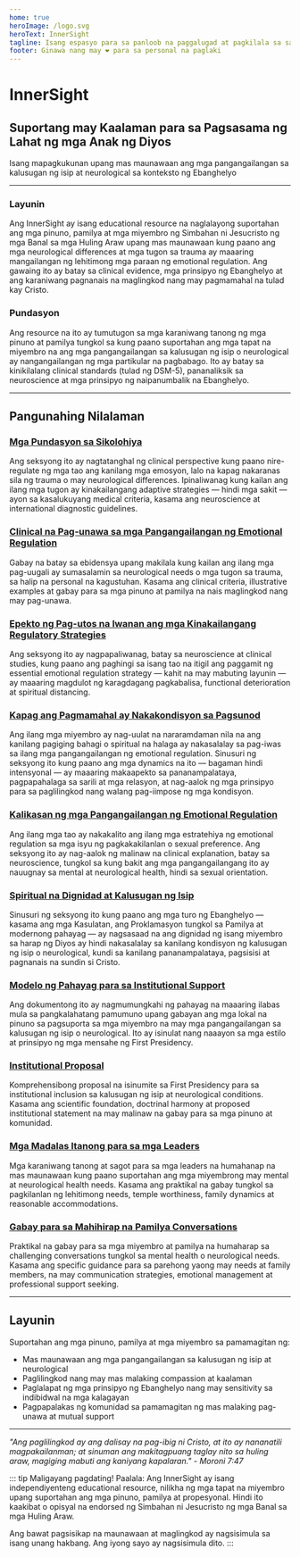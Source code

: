 ```yaml
---
home: true
heroImage: /logo.svg
heroText: InnerSight
tagline: Isang espasyo para sa panloob na paggalugad at pagkilala sa sarili
footer: Ginawa nang may ❤️ para sa personal na paglaki
---
```

<!--nilalaman -->

<!--<ContenidoActualTl />-->

# InnerSight  
## Suportang may Kaalaman para sa Pagsasama ng Lahat ng mga Anak ng Diyos  

Isang mapagkukunan upang mas maunawaan ang mga pangangailangan sa kalusugan ng isip at neurological sa konteksto ng Ebanghelyo

---

### Layunin

Ang InnerSight ay isang educational resource na naglalayong suportahan ang mga pinuno, pamilya at mga miyembro ng Simbahan ni Jesucristo ng mga Banal sa mga Huling Araw upang mas maunawaan kung paano ang mga neurological differences at mga tugon sa trauma ay maaaring mangailangan ng lehitimong mga paraan ng emotional regulation. Ang gawaing ito ay batay sa clinical evidence, mga prinsipyo ng Ebanghelyo at ang karaniwang pagnanais na maglingkod nang may pagmamahal na tulad kay Cristo.

### Pundasyon

Ang resource na ito ay tumutugon sa mga karaniwang tanong ng mga pinuno at pamilya tungkol sa kung paano suportahan ang mga tapat na miyembro na ang mga pangangailangan sa kalusugan ng isip o neurological ay nangangailangan ng mga partikular na pagbabago. Ito ay batay sa kinikilalang clinical standards (tulad ng DSM-5), pananaliksik sa neuroscience at mga prinsipyo ng naipanumbalik na Ebanghelyo.

---

## Pangunahing Nilalaman

### [Mga Pundasyon sa Sikolohiya](/InnerSight/tl/analisis_psicologico_apropiado_v2)
Ang seksyong ito ay nagtatanghal ng clinical perspective kung paano nire-regulate ng mga tao ang kanilang mga emosyon, lalo na kapag nakaranas sila ng trauma o may neurological differences. Ipinaliwanag kung kailan ang ilang mga tugon ay kinakailangang adaptive strategies — hindi mga sakit — ayon sa kasalukuyang medical criteria, kasama ang neuroscience at international diagnostic guidelines.

### [Clinical na Pag-unawa sa mga Pangangailangan ng Emotional Regulation](/InnerSight/tl/fundamento_cientifico_validacion)
Gabay na batay sa ebidensya upang makilala kung kailan ang ilang mga pag-uugali ay sumasalamin sa neurological needs o mga tugon sa trauma, sa halip na personal na kagustuhan. Kasama ang clinical criteria, illustrative examples at gabay para sa mga pinuno at pamilya na nais maglingkod nang may pag-unawa.

### [Epekto ng Pag-utos na Iwanan ang mga Kinakailangang Regulatory Strategies](/InnerSight/tl/efectos_de_restricciones_coercitiva)
Ang seksyong ito ay nagpapaliwanag, batay sa neuroscience at clinical studies, kung paano ang paghingi sa isang tao na itigil ang paggamit ng essential emotional regulation strategy — kahit na may mabuting layunin — ay maaaring magdulot ng karagdagang pagkabalisa, functional deterioration at spiritual distancing.

### [Kapag ang Pagmamahal ay Nakakondisyon sa Pagsunod](/InnerSight/tl/chantaje_emocional)
Ang ilang mga miyembro ay nag-uulat na nararamdaman nila na ang kanilang pagiging bahagi o spiritual na halaga ay nakasalalay sa pag-iwas sa ilang mga pangangailangan ng emotional regulation. Sinusuri ng seksyong ito kung paano ang mga dynamics na ito — bagaman hindi intensyonal — ay maaaring makaapekto sa pananampalataya, pagpapahalaga sa sarili at mga relasyon, at nag-aalok ng mga prinsipyo para sa paglilingkod nang walang pag-iimpose ng mga kondisyon.

### [Kalikasan ng mga Pangangailangan ng Emotional Regulation](/InnerSight/tl/no_es_preferencia_sexual)
Ang ilang mga tao ay nakakalito ang ilang mga estratehiya ng emotional regulation sa mga isyu ng pagkakakilanlan o sexual preference. Ang seksyong ito ay nag-aalok ng malinaw na clinical explanation, batay sa neuroscience, tungkol sa kung bakit ang mga pangangailangang ito ay nauugnay sa mental at neurological health, hindi sa sexual orientation.

### [Spiritual na Dignidad at Kalusugan ng Isip](/InnerSight/tl/sacerdocio_salud_mental_apropiado_v3)  
Sinusuri ng seksyong ito kung paano ang mga turo ng Ebanghelyo — kasama ang mga Kasulatan, ang Proklamasyon tungkol sa Pamilya at modernong pahayag — ay nagsasaad na ang dignidad ng isang miyembro sa harap ng Diyos ay hindi nakasalalay sa kanilang kondisyon ng kalusugan ng isip o neurological, kundi sa kanilang pananampalataya, pagsisisi at pagnanais na sundin si Cristo.

### [Modelo ng Pahayag para sa Institutional Support](/InnerSight/tl/comunicado_salud_mental_v3_esp)
Ang dokumentong ito ay nagmumungkahi ng pahayag na maaaring ilabas mula sa pangkalahatang pamumuno upang gabayan ang mga lokal na pinuno sa pagsuporta sa mga miyembro na may mga pangangailangan sa kalusugan ng isip o neurological. Ito ay isinulat nang naaayon sa mga estilo at prinsipyo ng mga mensahe ng First Presidency.

### [Institutional Proposal](/InnerSight/tl/propuesta_v1_esp)
Komprehensibong proposal na isinumite sa First Presidency para sa institutional inclusion sa kalusugan ng isip at neurological conditions. Kasama ang scientific foundation, doctrinal harmony at proposed institutional statement na may malinaw na gabay para sa mga pinuno at komunidad.

### [Mga Madalas Itanong para sa mga Leaders](/InnerSight/tl/PreguntasFrecuentes)
Mga karaniwang tanong at sagot para sa mga leaders na humahanap na mas maunawaan kung paano suportahan ang mga miyembrong may mental at neurological health needs. Kasama ang praktikal na gabay tungkol sa pagkilanlan ng lehitimong needs, temple worthiness, family dynamics at reasonable accommodations.

### [Gabay para sa Mahihirap na Pamilya Conversations](/InnerSight/tl/Guia_conversacion)
Praktikal na gabay para sa mga miyembro at pamilya na humaharap sa challenging conversations tungkol sa mental health o neurological needs. Kasama ang specific guidance para sa parehong yaong may needs at family members, na may communication strategies, emotional management at professional support seeking.

---

## Layunin

Suportahan ang mga pinuno, pamilya at mga miyembro sa pamamagitan ng:

- Mas maunawaan ang mga pangangailangan sa kalusugan ng isip at neurological
- Paglilingkod nang may mas malaking compassion at kaalaman
- Paglalapat ng mga prinsipyo ng Ebanghelyo nang may sensitivity sa indibidwal na mga kalagayan
- Pagpapalakas ng komunidad sa pamamagitan ng mas malaking pag-unawa at mutual support

---

*"Ang paglilingkod ay ang dalisay na pag-ibig ni Cristo, at ito ay nananatili magpakailanman; at sinuman ang makitagpuang taglay nito sa huling araw, magiging mabuti ang kaniyang kapalaran." - Moroni 7:47*

::: tip Maligayang pagdating!
Paalala: Ang InnerSight ay isang independiyenteng educational resource, nilikha ng mga tapat na miyembro upang suportahan ang mga pinuno, pamilya at propesyonal. Hindi ito kaakibat o opisyal na endorsed ng Simbahan ni Jesucristo ng mga Banal sa mga Huling Araw.

Ang bawat pagsisikap na maunawaan at maglingkod ay nagsisimula sa isang unang hakbang. Ang iyong sayo ay nagsisimula dito.
:::
